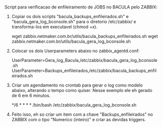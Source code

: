 Script para verificacao de enfileiramento de JOBS no BACULA pelo ZABBIX:

1)	Copiar os dois scripts "bacula_backups_enfileirados.sh" e
	"bacula_gera_log_bconsole.sh" para o diretorio /etc/zabbix/ e
	transforma-los em executavel (chmod +x).

	wget zabbix.netmaker.com.br/utils/bacula_backups_enfileirados.sh
	wget zabbix.netmaker.com.br/utils/bacula_gera_log_bconsole.sh

2)	Colocar os dois Userparameters abaixo no zabbix_agentd.conf:

	UserParameter=Gera_log_Bacula,/etc/zabbix/bacula_gera_log_bconsole.sh
	UserParameter=Backups_enfileirados,/etc/zabbix/bacula_backups_enfileirados.sh

3)	Criar um agendamento no crontab para gerar o log como modelo abaixo,
	alterando o tempo como quiser. Nesse exemplo ele eh gerado de 6 em 6 minutos.
	
	*/6 * * * * /bin/bash /etc/zabbix/bacula_gera_log_bconsole.sh

4)	Feito isso, eh so criar um item com a chave "Backups_enfileirados" no ZABBIX com
	o tipo "Numerico (inteiro)" e criar as devidas triggers.
